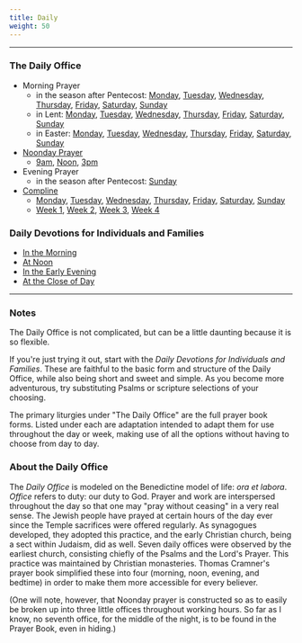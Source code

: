 ```yaml
---
title: Daily
weight: 50
---
```

--------
### The Daily Office
* Morning Prayer
  * in the season after Pentecost: [Monday](mp/mp-pentecost-covid-mon), [Tuesday](mp/mp-pentecost-covid-tue), [Wednesday](mp/mp-pentecost-covid-wed), [Thursday](mp/mp-pentecost-covid-thu), [Friday](mp/mp-pentecost-covid-fri), [Saturday](mp/mp-pentecost-covid-sat), [Sunday](mp/mp-pentecost-covid-sun)
  * in Lent: [Monday](mp/mp-lent-mon-covid), [Tuesday](mp/mp-lent-tue-covid), [Wednesday](mp/mp-lent-wed-covid), [Thursday](mp/mp-lent-thu-covid), [Friday](mp/mp-lent-fri-covid), [Saturday](mp/mp-lent-sat-covid), [Sunday](mp/mp-lent-sun-covid)
  * in Easter: [Monday](mp/mp-easter-covid-mon), [Tuesday](mp/mp-easter-covid-tue), [Wednesday](mp/mp-easter-covid-wed), [Thursday](mp/mp-easter-covid-thu), [Friday](mp/mp-easter-covid-fri), [Saturday](mp/mp-easter-covid-sat), [Sunday](mp/mp-easter-covid-sun)
* [Noonday Prayer](noonday)
    * [9am](noonday-terce), [Noon](noonday-sext), [3pm](noonday-none)
* Evening Prayer
  * in the season after Pentecost: [Sunday](ep/ep-pentecost-sun)
* [Compline](compline/compline)
    * [Monday](compline/compline1), [Tuesday](compline/compline2), [Wednesday](compline/compline3), [Thursday](compline/compline4), [Friday](compline/compline3), [Saturday](compline/complinesat), [Sunday](compline/compline4)
	* [Week 1](compline/compline-wk1), [Week 2](compline/compline-wk2), [Week 3](compline/compline-wk3), [Week 4](compline/compline-wk4)


### Daily Devotions for Individuals and Families
- [In the Morning](dd-morning)
- [At Noon](dd-noon)
- [In the Early Evening](dd-evening)
- [At the Close of Day](dd-night)

--------
### Notes
The Daily Office is not complicated, but can be a little daunting because it is so flexible.

If you're just trying it out, start with the _Daily Devotions for Individuals and Families_. These are faithful to the basic form and structure of the Daily Office, while also being short and sweet and simple. As you become more adventurous, try substituting Psalms or scripture selections of your choosing.

The primary liturgies under "The Daily Office" are the full prayer book forms. Listed under each are adaptation intended to adapt them for use throughout the day or week, making use of all the options without having to choose from day to day.

### About the Daily Office
The _Daily Office_ is modeled on the Benedictine model of life: _ora et labora_. _Office_ refers to duty: our duty to God. Prayer and work are interspersed throughout the day so that one may "pray without ceasing" in a very real sense. The Jewish people have prayed at certain hours of the day ever since the Temple sacrifices were offered regularly. As synagogues developed, they adopted this practice, and the early Christian church, being a sect within Judaism, did as well. Seven daily offices were observed by the earliest church, consisting chiefly of the Psalms and the Lord's Prayer. This practice was maintained by Christian monasteries. Thomas Cramner's prayer book simplified these into four (morning, noon, evening, and bedtime) in order to make them more accessible for every believer.

(One will note, however, that Noonday prayer is constructed so as to easily be broken up into three little offices throughout working hours. So far as I know, no seventh office, for the middle of the night, is to be found in the Prayer Book, even in hiding.)
